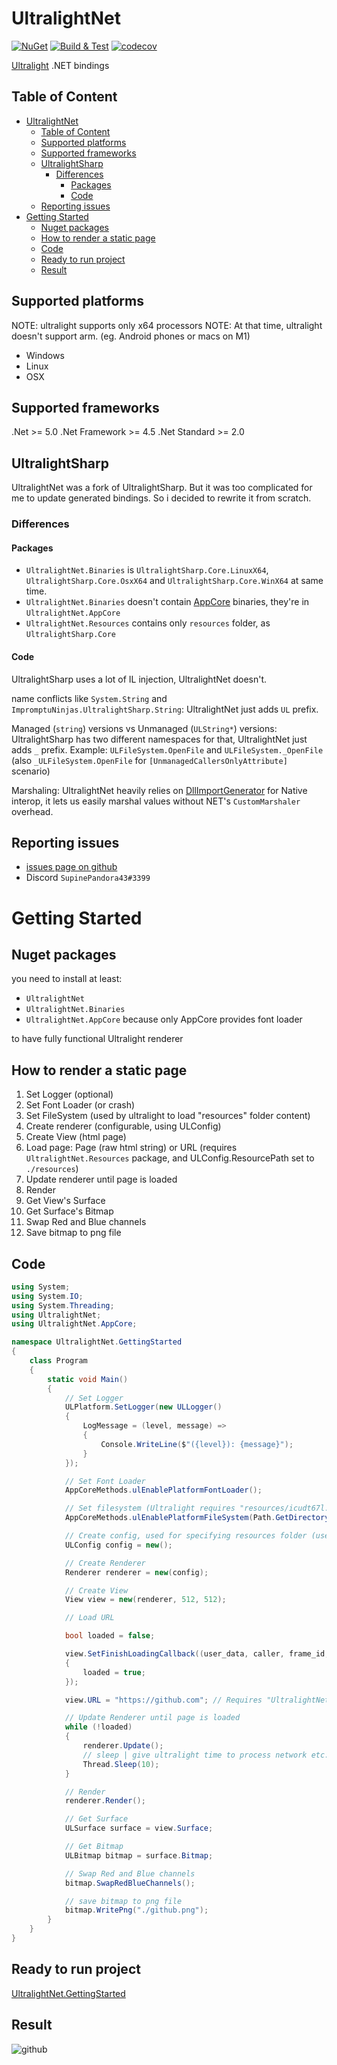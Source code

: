 # UltralightNet

[![NuGet](https://img.shields.io/nuget/v/UltralightNet.svg)](https://www.nuget.org/packages/UltralightNet/) [![Build & Test](https://github.com/SupinePandora43/UltralightNet/actions/workflows/build.yml/badge.svg)](https://github.com/SupinePandora43/UltralightNet/actions/workflows/build.yml)
[![codecov](https://codecov.io/gh/SupinePandora43/UltralightNet/branch/master/graph/badge.svg?token=QSP6YT7UM8)](https://codecov.io/gh/SupinePandora43/UltralightNet)

[Ultralight](https://ultralig.ht) .NET bindings

## Table of Content
- [UltralightNet](#ultralightnet)
	- [Table of Content](#table-of-content)
	- [Supported platforms](#supported-platforms)
	- [Supported frameworks](#supported-frameworks)
	- [UltralightSharp](#ultralightsharp)
		- [Differences](#differences)
			- [Packages](#packages)
			- [Code](#code)
	- [Reporting issues](#reporting-issues)
- [Getting Started](#getting-started)
	- [Nuget packages](#nuget-packages)
	- [How to render a static page](#how-to-render-a-static-page)
	- [Code](#code-1)
	- [Ready to run project](#ready-to-run-project)
	- [Result](#result)

## Supported platforms

NOTE: ultralight supports only x64 processors
NOTE: At that time, ultralight doesn't support arm. (eg. Android phones or macs on M1)

- Windows
- Linux
- OSX

## Supported frameworks

.Net >= 5.0
.Net Framework >= 4.5
.Net Standard >= 2.0

## UltralightSharp

UltralightNet was a fork of UltralightSharp.
But it was too complicated for me to update generated bindings.
So i decided to rewrite it from scratch.

### Differences

#### Packages

- `UltralightNet.Binaries` is `UltralightSharp.Core.LinuxX64`, `UltralightSharp.Core.OsxX64` and `UltralightSharp.Core.WinX64` at same time.
- `UltralightNet.Binaries` doesn't contain [AppCore](https://github.com/ultralight-ux/AppCore) binaries, they're in `UltralightNet.AppCore`
- `UltralightNet.Resources` contains only `resources` folder, as `UltralightSharp.Core`

#### Code

UltralightSharp uses a lot of IL injection, UltralightNet doesn't.

name conflicts like `System.String` and `ImpromptuNinjas.UltralightSharp.String`: UltralightNet just adds `UL` prefix.

Managed (`string`) versions vs Unmanaged (`ULString*`) versions: UltralightSharp has two different namespaces for that, UltralightNet just adds `_` prefix. Example: `ULFileSystem.OpenFile` and `ULFileSystem._OpenFile` (also `_ULFileSystem.OpenFile` for `[UnmanagedCallersOnlyAttribute]` scenario)

Marshaling: UltralightNet heavily relies on [DllImportGenerator](https://github.com/dotnet/runtimelab/tree/feature/DllImportGenerator) for Native interop, it lets us easily marshal values without NET's `CustomMarshaler` overhead.

## Reporting issues

* [issues page on github](https://github.com/SupinePandora43/UltralightNet/issues)
* Discord `SupinePandora43#3399`

# Getting Started

## Nuget packages

you need to install at least:

* `UltralightNet`
* `UltralightNet.Binaries`
* `UltralightNet.AppCore` because only AppCore provides font loader

to have fully functional Ultralight renderer

## How to render a static page

1. Set Logger (optional)
2. Set Font Loader (or crash)
3. Set FileSystem (used by ultralight to load "resources" folder content)
4. Create renderer (configurable, using ULConfig)
5. Create View (html page)
6. Load page: Page (raw html string) or URL (requires `UltralightNet.Resources` package, and ULConfig.ResourcePath set to `./resources`)
7. Update renderer until page is loaded
8. Render
9. Get View's Surface
10. Get Surface's Bitmap
11. Swap Red and Blue channels
12. Save bitmap to png file

## Code

```cs
using System;
using System.IO;
using System.Threading;
using UltralightNet;
using UltralightNet.AppCore;

namespace UltralightNet.GettingStarted
{
	class Program
	{
		static void Main()
		{
			// Set Logger
			ULPlatform.SetLogger(new ULLogger()
			{
				LogMessage = (level, message) =>
				{
					Console.WriteLine($"({level}): {message}");
				}
			});

			// Set Font Loader
			AppCoreMethods.ulEnablePlatformFontLoader();

			// Set filesystem (Ultralight requires "resources/icudt67l.dat", and probably cacert.pem too)
			AppCoreMethods.ulEnablePlatformFileSystem(Path.GetDirectoryName(typeof(Program).Assembly.Location));

			// Create config, used for specifying resources folder (used for URL loading)
			ULConfig config = new();

			// Create Renderer
			Renderer renderer = new(config);

			// Create View
			View view = new(renderer, 512, 512);

			// Load URL

			bool loaded = false;

			view.SetFinishLoadingCallback((user_data, caller, frame_id, is_main_frame, url) =>
			{
				loaded = true;
			});

			view.URL = "https://github.com"; // Requires "UltralightNet.Resources"

			// Update Renderer until page is loaded
			while (!loaded)
			{
				renderer.Update();
				// sleep | give ultralight time to process network etc.
				Thread.Sleep(10);
			}

			// Render
			renderer.Render();

			// Get Surface
			ULSurface surface = view.Surface;

			// Get Bitmap
			ULBitmap bitmap = surface.Bitmap;

			// Swap Red and Blue channels
			bitmap.SwapRedBlueChannels();

			// save bitmap to png file
			bitmap.WritePng("./github.png");
		}
	}
}

```

## Ready to run project

[UltralightNet.GettingStarted](https://github.com/SupinePandora43/UltralightNet/tree/master/UltralightNet.GettingStarted)

## Result

![github](https://user-images.githubusercontent.com/36124472/112279554-dc648600-8ca5-11eb-868c-f7d4441adc3b.png)

